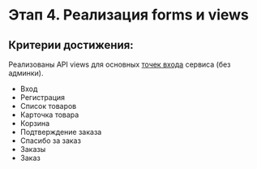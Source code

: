 # Этап 4. Реализация forms и views

## Критерии достижения:

Реализованы API views для основных [точек входа](screens.md) сервиса (без админки).
   - Вход
   - Регистрация
   - Список товаров
   - Карточка товара
   - Корзина
   - Подтверждение заказа
   - Спасибо за заказ
   - Заказы
   - Заказ
